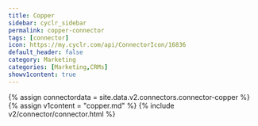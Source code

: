 ```yaml
---
title: Copper
sidebar: cyclr_sidebar
permalink: copper-connector
tags: [connector]
icon: https://my.cyclr.com/api/ConnectorIcon/16836
default_header: false
category: Marketing
categories: [Marketing,CRMs]
showv1content: true
---
```

{% assign connectordata = site.data.v2.connectors.connector-copper %}
{% assign v1content = "copper.md" %}
{% include v2/connector/connector.html %}	